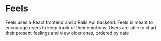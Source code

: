 # Feels

Feels uses a React frontend and a Rails Api backend. Feels is meant to encourage users to keep track of their emotions. Users are able to chart their present feelings and view older ones, ordered by date. 
